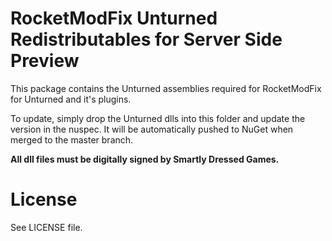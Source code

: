 # RocketModFix Unturned Redistributables for Server Side Preview

This package contains the Unturned assemblies required for RocketModFix for Unturned and it's plugins.

To update, simply drop the Unturned dlls into this folder and update the version in the nuspec. It will be automatically pushed to NuGet when merged to the master branch.

**All dll files must be digitally signed by Smartly Dressed Games.**

# License
See LICENSE file.